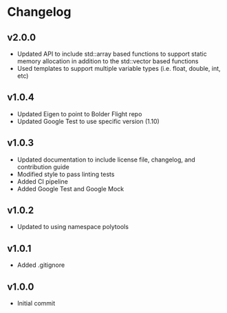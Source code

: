 # Changelog

## v2.0.0
- Updated API to include std::array based functions to support static memory allocation in addition to the std::vector based functions
- Used templates to support multiple variable types (i.e. float, double, int, etc)

## v1.0.4

- Updated Eigen to point to Bolder Flight repo
- Updated Google Test to use specific version (1.10)

## v1.0.3

- Updated documentation to include license file, changelog, and contribution guide
- Modified style to pass linting tests
- Added CI pipeline
- Added Google Test and Google Mock

## v1.0.2

- Updated to using namespace polytools

## v1.0.1

- Added .gitignore

## v1.0.0

- Initial commit
